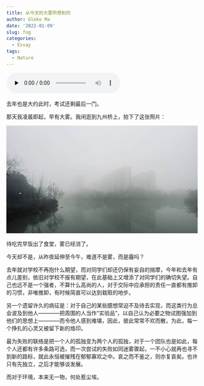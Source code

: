 ```yaml
---
title: 从今天的大雾所想到的
author: Gleko Ma
date: '2022-01-09'
slug: fog
categories:
  - Essay
tags:
  - Nature
---
```


<audio id="audio" 
       controls="" 
       autoplay="autoplay"
       preload="none">
      <source id="mp3" src="https://music.163.com/song/media/outer/url?id=472045266.mp3">
</audio>

  去年也是大约此时，考试还剩最后一门。
  
  那天我凌晨即起，早有大雾。我闲逛到九州桥上，拍下了这张照片：

![fog](images/fog.png)

  待吃完早饭出了食堂，雾已经消了。
  
  今天却不是，从昨夜延伸至今午，难道不是雾，而是霾吗？
  
  去年就对学校不再抱什么期望，而对同学们却还仍保有妄自的揣摩，今年和去年有点儿差别，依旧对学校不报有期望，在此基础上又增添了对同学们的确切失望。自己也远不是一个强者，不算什么高尚的人，对于交际中应承担的责任一直都有推卸的习惯，非唯推卸，有时候简直可以达到栽赃的地步。
  
  另一个遗留许久的病征是：对于自己的某些臆想常迫不及待去实现，而这类行为总会波及到他人————把周围的人当作“实验品”，以自己认为必要之物试图强加到他们的思想上————而令他人感到难堪，因此，彼此常常不欢而散，为此，每一个挣扎的心灵又被留下新的烙印。
  
  最为失败的联络是把一个人的孤独变为两个人的孤独，对于一个团队也是如此，每个人还都有许多条路可选，而一次尝试的失败如同迷雾骤起，一不小心就再也寻不到新的路标，就此永恒被摧残在郁郁寡欢之中。哀之而不鉴之，则亦复哀矣。也许只有先独立，之后才能够谈发展。
  
  而对于环境，本来无一物，何处惹尘埃。
